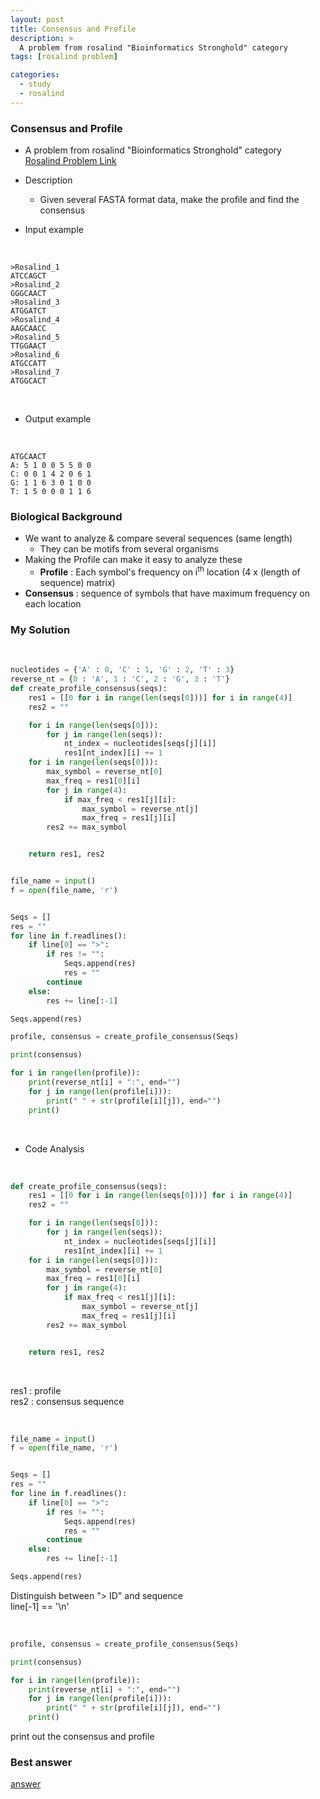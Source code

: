 ```yaml
---
layout: post
title: Consensus and Profile
description: >
  A problem from rosalind "Bioinformatics Stronghold" category
tags: [rosalind problem]

categories:
  - study
  - rosalind
---
```


### Consensus and Profile
* A problem from rosalind "Bioinformatics Stronghold" category<br>
[Rosalind Problem Link](https://rosalind.info/problems/cons/)

* Description
  * Given several FASTA format data, make the profile and find the consensus
* Input example

<br>

~~~
>Rosalind_1
ATCCAGCT
>Rosalind_2
GGGCAACT
>Rosalind_3
ATGGATCT
>Rosalind_4
AAGCAACC
>Rosalind_5
TTGGAACT
>Rosalind_6
ATGCCATT
>Rosalind_7
ATGGCACT
~~~

<br>

* Output example

<br>

~~~
ATGCAACT
A: 5 1 0 0 5 5 0 0
C: 0 0 1 4 2 0 6 1
G: 1 1 6 3 0 1 0 0
T: 1 5 0 0 0 1 1 6
~~~

### Biological Background
* We want to analyze & compare several sequences (same length)
  * They can be motifs from several organisms
* Making the Profile can make it easy to analyze these
  * **Profile** : Each symbol's frequency on i<sup>th</sup> location (4 x (length of sequence) matrix)
* **Consensus** : sequence of symbols that have maximum frequency on each location

### My Solution

<br>

~~~python
nucleotides = {'A' : 0, 'C' : 1, 'G' : 2, 'T' : 3}
reverse_nt = {0 : 'A', 1 : 'C', 2 : 'G', 3 : 'T'}
def create_profile_consensus(seqs):
    res1 = [[0 for i in range(len(seqs[0]))] for i in range(4)]
    res2 = ""

    for i in range(len(seqs[0])):
        for j in range(len(seqs)):           
            nt_index = nucleotides[seqs[j][i]]
            res1[nt_index][i] += 1
    for i in range(len(seqs[0])):
        max_symbol = reverse_nt[0]
        max_freq = res1[0][i]
        for j in range(4):
            if max_freq < res1[j][i]:
                max_symbol = reverse_nt[j]
                max_freq = res1[j][i]
        res2 += max_symbol


    return res1, res2


file_name = input()
f = open(file_name, 'r')


Seqs = []
res = ""
for line in f.readlines():
    if line[0] == ">":
        if res != "":
            Seqs.append(res)
            res = ""
        continue
    else:
        res += line[:-1]

Seqs.append(res)

profile, consensus = create_profile_consensus(Seqs)

print(consensus)

for i in range(len(profile)):
    print(reverse_nt[i] + ":", end="")
    for j in range(len(profile[i])):
        print(" " + str(profile[i][j]), end="")
    print()
~~~

<br>

* Code Analysis

<br>

~~~python
def create_profile_consensus(seqs):
    res1 = [[0 for i in range(len(seqs[0]))] for i in range(4)]
    res2 = ""

    for i in range(len(seqs[0])):
        for j in range(len(seqs)):           
            nt_index = nucleotides[seqs[j][i]]
            res1[nt_index][i] += 1
    for i in range(len(seqs[0])):
        max_symbol = reverse_nt[0]
        max_freq = res1[0][i]
        for j in range(4):
            if max_freq < res1[j][i]:
                max_symbol = reverse_nt[j]
                max_freq = res1[j][i]
        res2 += max_symbol


    return res1, res2
~~~

<br>

res1 : profile<br>
res2 : consensus sequence<br>

<br>

~~~python
file_name = input()
f = open(file_name, 'r')


Seqs = []
res = ""
for line in f.readlines():
    if line[0] == ">":
        if res != "":
            Seqs.append(res)
            res = ""
        continue
    else:
        res += line[:-1]

Seqs.append(res)
~~~

Distinguish between "> ID" and sequence<br>
line[-1] == '\n'<br>

<br>

~~~python
profile, consensus = create_profile_consensus(Seqs)

print(consensus)

for i in range(len(profile)):
    print(reverse_nt[i] + ":", end="")
    for j in range(len(profile[i])):
        print(" " + str(profile[i][j]), end="")
    print()
~~~

print out the consensus and profile<br>

### Best answer
[answer](https://rosalind.info/problems/cons/explanation/)<br>
